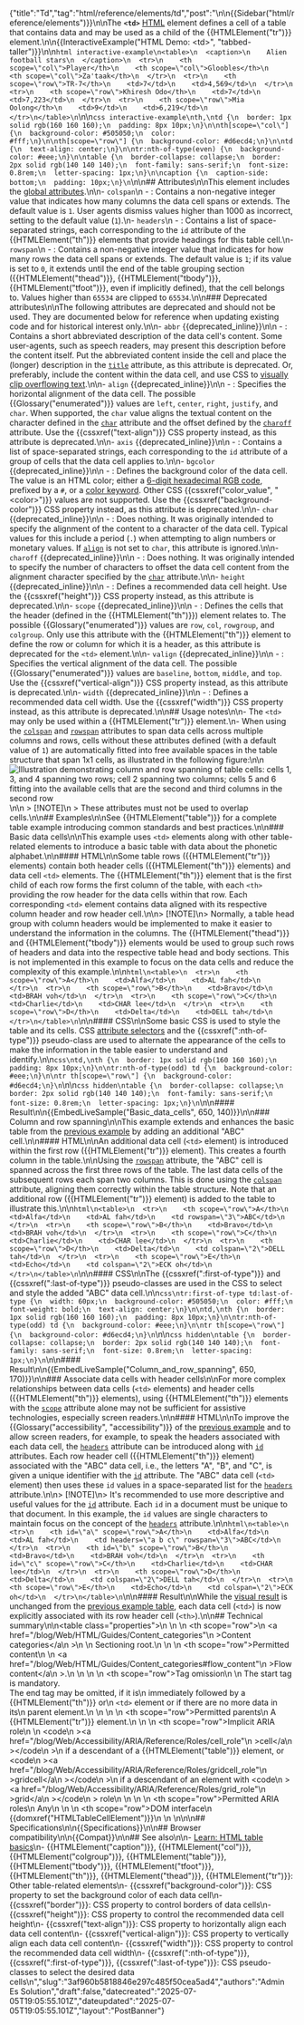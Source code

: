 {"title":"Td","tag":"html/reference/elements/td","post":"\n\n{{Sidebar(\"html/reference/elements\")}}\n\nThe **`<td>`** [HTML](/blog/Web/HTML) element defines a cell of a table that contains data and may be used as a child of the {{HTMLElement(\"tr\")}} element.\n\n{{InteractiveExample(\"HTML Demo: &lt;td&gt;\", \"tabbed-taller\")}}\n\n```html interactive-example\n<table>\n  <caption>\n    Alien football stars\n  </caption>\n  <tr>\n    <th scope=\"col\">Player</th>\n    <th scope=\"col\">Gloobles</th>\n    <th scope=\"col\">Za'taak</th>\n  </tr>\n  <tr>\n    <th scope=\"row\">TR-7</th>\n    <td>7</td>\n    <td>4,569</td>\n  </tr>\n  <tr>\n    <th scope=\"row\">Khiresh Odo</th>\n    <td>7</td>\n    <td>7,223</td>\n  </tr>\n  <tr>\n    <th scope=\"row\">Mia Oolong</th>\n    <td>9</td>\n    <td>6,219</td>\n  </tr>\n</table>\n```\n\n```css interactive-example\nth,\ntd {\n  border: 1px solid rgb(160 160 160);\n  padding: 8px 10px;\n}\n\nth[scope=\"col\"] {\n  background-color: #505050;\n  color: #fff;\n}\n\nth[scope=\"row\"] {\n  background-color: #d6ecd4;\n}\n\ntd {\n  text-align: center;\n}\n\ntr:nth-of-type(even) {\n  background-color: #eee;\n}\n\ntable {\n  border-collapse: collapse;\n  border: 2px solid rgb(140 140 140);\n  font-family: sans-serif;\n  font-size: 0.8rem;\n  letter-spacing: 1px;\n}\n\ncaption {\n  caption-side: bottom;\n  padding: 10px;\n}\n```\n\n## Attributes\n\nThis element includes the [global attributes](/blog/Web/HTML/Reference/Global_attributes).\n\n- `colspan`\n  - : Contains a non-negative integer value that indicates how many columns the data cell spans or extends. The default value is `1`. User agents dismiss values higher than 1000 as incorrect, setting to the default value (`1`).\n- `headers`\n  - : Contains a list of space-separated strings, each corresponding to the `id` attribute of the {{HTMLElement(\"th\")}} elements that provide headings for this table cell.\n- `rowspan`\n  - : Contains a non-negative integer value that indicates for how many rows the data cell spans or extends. The default value is `1`; if its value is set to `0`, it extends until the end of the table grouping section ({{HTMLElement(\"thead\")}}, {{HTMLElement(\"tbody\")}}, {{HTMLElement(\"tfoot\")}}, even if implicitly defined), that the cell belongs to. Values higher than `65534` are clipped to `65534`.\n\n### Deprecated attributes\n\nThe following attributes are deprecated and should not be used. They are documented below for reference when updating existing code and for historical interest only.\n\n- `abbr` {{deprecated_inline}}\n\n  - : Contains a short abbreviated description of the data cell's content. Some user-agents, such as speech readers, may present this description before the content itself. Put the abbreviated content inside the cell and place the (longer) description in the [`title`](/blog/Web/HTML/Reference/Global_attributes/title) attribute, as this attribute is deprecated. Or, preferably, include the content within the data cell, and use CSS to [visually clip overflowing text](/blog/Web/CSS/text-overflow).\n\n- `align` {{deprecated_inline}}\n\n  - : Specifies the horizontal alignment of the data cell. The possible {{Glossary(\"enumerated\")}} values are `left`, `center`, `right`, `justify`, and `char`. When supported, the `char` value aligns the textual content on the character defined in the [`char`](#char) attribute and the offset defined by the [`charoff`](#charoff) attribute. Use the {{cssxref(\"text-align\")}} CSS property instead, as this attribute is deprecated.\n\n- `axis` {{deprecated_inline}}\n\n  - : Contains a list of space-separated strings, each corresponding to the `id` attribute of a group of cells that the data cell applies to.\n\n- `bgcolor` {{deprecated_inline}}\n\n  - : Defines the background color of the data cell. The value is an HTML color; either a [6-digit hexadecimal RGB code](/blog/Web/CSS/hex-color), prefixed by a `#`, or a [color keyword](/blog/Web/CSS/named-color). Other CSS {{cssxref(\"color_value\", \"&lt;color&gt;\")}} values are not supported. Use the {{cssxref(\"background-color\")}} CSS property instead, as this attribute is deprecated.\n\n- `char` {{deprecated_inline}}\n\n  - : Does nothing. It was originally intended to specify the alignment of the content to a character of the data cell. Typical values for this include a period (`.`) when attempting to align numbers or monetary values. If [`align`](#align) is not set to `char`, this attribute is ignored.\n\n- `charoff` {{deprecated_inline}}\n\n  - : Does nothing. It was originally intended to specify the number of characters to offset the data cell content from the alignment character specified by the [`char`](#char) attribute.\n\n- `height` {{deprecated_inline}}\n\n  - : Defines a recommended data cell height. Use the {{cssxref(\"height\")}} CSS property instead, as this attribute is deprecated.\n\n- `scope` {{deprecated_inline}}\n\n  - : Defines the cells that the header (defined in the {{HTMLElement(\"th\")}}) element relates to. The possible {{Glossary(\"enumerated\")}} values are `row`, `col`, `rowgroup`, and `colgroup`. Only use this attribute with the {{HTMLElement(\"th\")}} element to define the row or column for which it is a header, as this attribute is deprecated for the `<td>` element.\n\n- `valign` {{deprecated_inline}}\n\n  - : Specifies the vertical alignment of the data cell. The possible {{Glossary(\"enumerated\")}} values are `baseline`, `bottom`, `middle`, and `top`. Use the {{cssxref(\"vertical-align\")}} CSS property instead, as this attribute is deprecated.\n\n- `width` {{deprecated_inline}}\n\n  - : Defines a recommended data cell width. Use the {{cssxref(\"width\")}} CSS property instead, as this attribute is deprecated.\n\n## Usage notes\n\n- The `<td>` may only be used within a {{HTMLElement(\"tr\")}} element.\n- When using the [`colspan`](#colspan) and [`rowspan`](#rowspan) attributes to span data cells across multiple columns and rows, cells without these attributes defined (with a default value of `1`) are automatically fitted into free available spaces in the table structure that span 1x1 cells, as illustrated in the following figure:\n\n  ![Illustration demonstrating column and row spanning of table cells: cells 1, 3, and 4 spanning two rows; cell 2 spanning two columns; cells 5 and 6 fitting into the available cells that are the second and third columns in the second row](column-row-span.png)\n\n  > [!NOTE]\n  > These attributes must not be used to overlap cells.\n\n## Examples\n\nSee {{HTMLElement(\"table\")}} for a complete table example introducing common standards and best practices.\n\n### Basic data cells\n\nThis example uses `<td>` elements along with other table-related elements to introduce a basic table with data about the phonetic alphabet.\n\n#### HTML\n\nSome table rows ({{HTMLElement(\"tr\")}} elements) contain both header cells ({{HTMLElement(\"th\")}} elements) and data cell `<td>` elements. The {{HTMLElement(\"th\")}} element that is the first child of each row forms the first column of the table, with each `<th>` providing the row header for the data cells within that row. Each corresponding `<td>` element contains data aligned with its respective column header and row header cell.\n\n> [!NOTE]\n> Normally, a table head group with column headers would be implemented to make it easier to understand the information in the columns. The {{HTMLElement(\"thead\")}} and {{HTMLElement(\"tbody\")}} elements would be used to group such rows of headers and data into the respective table head and body sections. This is not implemented in this example to focus on the data cells and reduce the complexity of this example.\n\n```html\n<table>\n  <tr>\n    <th scope=\"row\">A</th>\n    <td>Alfa</td>\n    <td>AL fah</td>\n  </tr>\n  <tr>\n    <th scope=\"row\">B</th>\n    <td>Bravo</td>\n    <td>BRAH voh</td>\n  </tr>\n  <tr>\n    <th scope=\"row\">C</th>\n    <td>Charlie</td>\n    <td>CHAR lee</td>\n  </tr>\n  <tr>\n    <th scope=\"row\">D</th>\n    <td>Delta</td>\n    <td>DELL tah</td>\n  </tr>\n</table>\n```\n\n#### CSS\n\nSome basic CSS is used to style the table and its cells. CSS [attribute selectors](/blog/Web/CSS/Attribute_selectors) and the {{cssxref(\":nth-of-type\")}} pseudo-class are used to alternate the appearance of the cells to make the information in the table easier to understand and identify.\n\n```css\ntd,\nth {\n  border: 1px solid rgb(160 160 160);\n  padding: 8px 10px;\n}\n\ntr:nth-of-type(odd) td {\n  background-color: #eee;\n}\n\ntr th[scope=\"row\"] {\n  background-color: #d6ecd4;\n}\n```\n\n```css hidden\ntable {\n  border-collapse: collapse;\n  border: 2px solid rgb(140 140 140);\n  font-family: sans-serif;\n  font-size: 0.8rem;\n  letter-spacing: 1px;\n}\n```\n\n#### Result\n\n{{EmbedLiveSample(\"Basic_data_cells\", 650, 140)}}\n\n### Column and row spanning\n\nThis example extends and enhances the basic table from the [previous example](#basic_data_cells) by adding an additional \"ABC\" cell.\n\n#### HTML\n\nAn additional data cell (`<td>` element) is introduced within the first row ({{HTMLElement(\"tr\")}} element). This creates a fourth column in the table.\n\nUsing the [`rowspan`](#rowspan) attribute, the \"ABC\" cell is spanned across the first three rows of the table. The last data cells of the subsequent rows each span two columns. This is done using the [`colspan`](#colspan) attribute, aligning them correctly within the table structure. Note that an additional row ({{HTMLElement(\"tr\")}} element) is added to the table to illustrate this.\n\n```html\n<table>\n  <tr>\n    <th scope=\"row\">A</th>\n    <td>Alfa</td>\n    <td>AL fah</td>\n    <td rowspan=\"3\">ABC</td>\n  </tr>\n  <tr>\n    <th scope=\"row\">B</th>\n    <td>Bravo</td>\n    <td>BRAH voh</td>\n  </tr>\n  <tr>\n    <th scope=\"row\">C</th>\n    <td>Charlie</td>\n    <td>CHAR lee</td>\n  </tr>\n  <tr>\n    <th scope=\"row\">D</th>\n    <td>Delta</td>\n    <td colspan=\"2\">DELL tah</td>\n  </tr>\n  <tr>\n    <th scope=\"row\">E</th>\n    <td>Echo</td>\n    <td colspan=\"2\">ECK oh</td>\n  </tr>\n</table>\n```\n\n#### CSS\n\nThe {{cssxref(\":first-of-type\")}} and {{cssxref(\":last-of-type\")}} pseudo-classes are used in the CSS to select and style the added \"ABC\" data cell.\n\n```css\ntr:first-of-type td:last-of-type {\n  width: 60px;\n  background-color: #505050;\n  color: #fff;\n  font-weight: bold;\n  text-align: center;\n}\n\ntd,\nth {\n  border: 1px solid rgb(160 160 160);\n  padding: 8px 10px;\n}\n\ntr:nth-of-type(odd) td {\n  background-color: #eee;\n}\n\ntr th[scope=\"row\"] {\n  background-color: #d6ecd4;\n}\n```\n\n```css hidden\ntable {\n  border-collapse: collapse;\n  border: 2px solid rgb(140 140 140);\n  font-family: sans-serif;\n  font-size: 0.8rem;\n  letter-spacing: 1px;\n}\n```\n\n#### Result\n\n{{EmbedLiveSample(\"Column_and_row_spanning\", 650, 170)}}\n\n### Associate data cells with header cells\n\nFor more complex relationships between data cells (`<td>` elements) and header cells ({{HTMLElement(\"th\")}} elements), using {{HTMLElement(\"th\")}} elements with the [`scope`](/blog/Web/HTML/Reference/Elements/th#scope) attribute alone may not be sufficient for assistive technologies, especially screen readers.\n\n#### HTML\n\nTo improve the {{Glossary(\"accessibility\", \"accessibility\")}} of the [previous example](#column_and_row_spanning) and to allow screen readers, for example, to speak the headers associated with each data cell, the [`headers`](#headers) attribute can be introduced along with [`id`](/blog/Web/HTML/Reference/Global_attributes/id) attributes. Each row header cell ({{HTMLElement(\"th\")}} element) associated with the \"ABC\" data cell, i.e., the letters \"A\", \"B\", and \"C\", is given a unique identifier with the [`id`](/blog/Web/HTML/Reference/Global_attributes/id) attribute. The \"ABC\" data cell (`<td>` element) then uses these `id` values in a space-separated list for the [`headers`](#headers) attribute.\n\n> [!NOTE]\n> It's recommended to use more descriptive and useful values for the [`id`](/blog/Web/HTML/Reference/Global_attributes/id) attribute. Each `id` in a document must be unique to that document. In this example, the `id` values are single characters to maintain focus on the concept of the [`headers`](#headers) attribute.\n\n```html\n<table>\n  <tr>\n    <th id=\"a\" scope=\"row\">A</th>\n    <td>Alfa</td>\n    <td>AL fah</td>\n    <td headers=\"a b c\" rowspan=\"3\">ABC</td>\n  </tr>\n  <tr>\n    <th id=\"b\" scope=\"row\">B</th>\n    <td>Bravo</td>\n    <td>BRAH voh</td>\n  </tr>\n  <tr>\n    <th id=\"c\" scope=\"row\">C</th>\n    <td>Charlie</td>\n    <td>CHAR lee</td>\n  </tr>\n  <tr>\n    <th scope=\"row\">D</th>\n    <td>Delta</td>\n    <td colspan=\"2\">DELL tah</td>\n  </tr>\n  <tr>\n    <th scope=\"row\">E</th>\n    <td>Echo</td>\n    <td colspan=\"2\">ECK oh</td>\n  </tr>\n</table>\n```\n\n#### Result\n\nWhile the [visual result](#result_2) is unchanged from the [previous example table](#column_and_row_spanning), each data cell (`<td>`) is now explicitly associated with its row header cell (`<th>`).\n\n## Technical summary\n\n<table class=\"properties\">\n  <tbody>\n    <tr>\n      <th scope=\"row\">\n        <a href=\"/blog/Web/HTML/Guides/Content_categories\"\n          >Content categories</a\n        >\n      </th>\n      <td>Sectioning root.</td>\n    </tr>\n    <tr>\n      <th scope=\"row\">Permitted content</th>\n      <td>\n        <a href=\"/blog/Web/HTML/Guides/Content_categories#flow_content\"\n          >Flow content</a\n        >.\n      </td>\n    </tr>\n    <tr>\n      <th scope=\"row\">Tag omission</th>\n      <td>\n        The start tag is mandatory.<br />The end tag may be omitted, if it is\n        immediately followed by a {{HTMLElement(\"th\")}} or\n        <code>&lt;td&gt;</code> element or if there are no more data in its\n        parent element.\n      </td>\n    </tr>\n    <tr>\n      <th scope=\"row\">Permitted parents</th>\n      <td>A {{HTMLElement(\"tr\")}} element.</td>\n    </tr>\n    <tr>\n      <th scope=\"row\">Implicit ARIA role</th>\n      <td>\n        <code\n          ><a href=\"/blog/Web/Accessibility/ARIA/Reference/Roles/cell_role\"\n            >cell</a\n          ></code\n        >\n        if a descendant of a {{HTMLElement(\"table\")}} element, or <code\n          ><a href=\"/blog/Web/Accessibility/ARIA/Reference/Roles/gridcell_role\"\n            >gridcell</a\n          ></code\n        >\n        if a descendant of an element with <code\n          ><a href=\"/blog/Web/Accessibility/ARIA/Reference/Roles/grid_role\"\n            >grid</a\n          ></code\n        > role\n      </td>\n    </tr>\n    <tr>\n      <th scope=\"row\">Permitted ARIA roles</th>\n      <td>Any</td>\n    </tr>\n    <tr>\n      <th scope=\"row\">DOM interface</th>\n      <td>{{domxref(\"HTMLTableCellElement\")}}</td>\n    </tr>\n  </tbody>\n</table>\n\n## Specifications\n\n{{Specifications}}\n\n## Browser compatibility\n\n{{Compat}}\n\n## See also\n\n- [Learn: HTML table basics](/blog/Learn_web_development/Core/Structuring_content/HTML_table_basics)\n- {{HTMLElement(\"caption\")}}, {{HTMLElement(\"col\")}}, {{HTMLElement(\"colgroup\")}}, {{HTMLElement(\"table\")}}, {{HTMLElement(\"tbody\")}}, {{HTMLElement(\"tfoot\")}}, {{HTMLElement(\"th\")}}, {{HTMLElement(\"thead\")}}, {{HTMLElement(\"tr\")}}: Other table-related elements\n- {{cssxref(\"background-color\")}}: CSS property to set the background color of each data cell\n- {{cssxref(\"border\")}}: CSS property to control borders of data cells\n- {{cssxref(\"height\")}}: CSS property to control the recommended data cell height\n- {{cssxref(\"text-align\")}}: CSS property to horizontally align each data cell content\n- {{cssxref(\"vertical-align\")}}: CSS property to vertically align each data cell content\n- {{cssxref(\"width\")}}: CSS property to control the recommended data cell width\n- {{cssxref(\":nth-of-type\")}}, {{cssxref(\":first-of-type\")}}, {{cssxref(\":last-of-type\")}}: CSS pseudo-classes to select the desired data cells\n","slug":"3af960b5818846e297c485f50cea5ad4","authors":"Admin Es Solution","draft":false,"datecreated":"2025-07-05T19:05:55.101Z","dateupdated":"2025-07-05T19:05:55.101Z","layout":"PostBanner"}